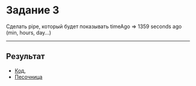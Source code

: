 # Задание 3

Сделать pipe, который будет показывать timeAgo => 1359 seconds ago (min, hours, day...)

___

## Результат
- [Код](https://github.com/chekit/hw-ng-pro/blob/master/task3/src/app/utils/time-ago.pipe.ts), 
- [Песочница](https://stackblitz.com/edit/angular-krbpqx?file=src%2Fapp%2Futils%2Ftime-ago.pipe.ts)